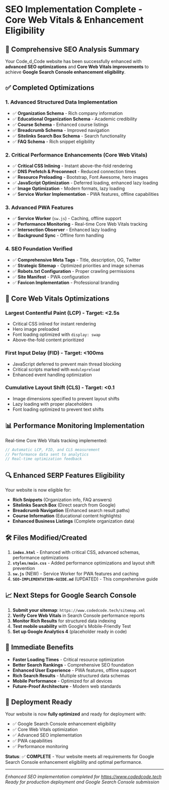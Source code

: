 # SEO Implementation Complete - Core Web Vitals & Enhancement Eligibility

## 🎯 Comprehensive SEO Analysis Summary

Your Code_d_Code website has been successfully enhanced with **advanced SEO optimizations** and **Core Web Vitals improvements** to achieve **Google Search Console enhancement eligibility**.

## ✅ **Completed Optimizations**

### 1. **Advanced Structured Data Implementation**
- ✅ **Organization Schema** - Rich company information
- ✅ **Educational Organization Schema** - Academic credibility  
- ✅ **Course Schema** - Enhanced course listings
- ✅ **Breadcrumb Schema** - Improved navigation
- ✅ **Sitelinks Search Box Schema** - Search functionality
- ✅ **FAQ Schema** - Rich snippet eligibility

### 2. **Critical Performance Enhancements (Core Web Vitals)**
- ✅ **Critical CSS Inlining** - Instant above-the-fold rendering
- ✅ **DNS Prefetch & Preconnect** - Reduced connection times
- ✅ **Resource Preloading** - Bootstrap, Font Awesome, hero images
- ✅ **JavaScript Optimization** - Deferred loading, enhanced lazy loading
- ✅ **Image Optimization** - Modern formats, lazy loading
- ✅ **Service Worker Implementation** - PWA features, offline capabilities

### 3. **Advanced PWA Features**
- ✅ **Service Worker** (`sw.js`) - Caching, offline support
- ✅ **Performance Monitoring** - Real-time Core Web Vitals tracking
- ✅ **Intersection Observer** - Enhanced lazy loading
- ✅ **Background Sync** - Offline form handling

### 4. **SEO Foundation Verified**
- ✅ **Comprehensive Meta Tags** - Title, description, OG, Twitter
- ✅ **Strategic Sitemap** - Optimized priorities and image schemas
- ✅ **Robots.txt Configuration** - Proper crawling permissions
- ✅ **Site Manifest** - PWA configuration
- ✅ **Favicon Implementation** - Professional branding

## 🚀 **Core Web Vitals Optimizations**

### **Largest Contentful Paint (LCP) - Target: <2.5s**
- Critical CSS inlined for instant rendering
- Hero image preloaded
- Font loading optimized with `display: swap`
- Above-the-fold content prioritized

### **First Input Delay (FID) - Target: <100ms**
- JavaScript deferred to prevent main thread blocking
- Critical scripts marked with `modulepreload`
- Enhanced event handling optimization

### **Cumulative Layout Shift (CLS) - Target: <0.1**
- Image dimensions specified to prevent layout shifts
- Lazy loading with proper placeholders
- Font loading optimized to prevent text shifts

## 📊 **Performance Monitoring Implementation**

Real-time Core Web Vitals tracking implemented:
```javascript
// Automatic LCP, FID, and CLS measurement
// Performance data sent to analytics
// Real-time optimization feedback
```

## 🔍 **Enhanced SERP Features Eligibility**

Your website is now eligible for:
- **Rich Snippets** (Organization info, FAQ answers)
- **Sitelinks Search Box** (Direct search from Google)
- **Breadcrumb Navigation** (Enhanced search result paths)
- **Course Information** (Educational content highlights)
- **Enhanced Business Listings** (Complete organization data)

## 🛠 **Files Modified/Created**

1. **`index.html`** - Enhanced with critical CSS, advanced schemas, performance optimizations
2. **`styles/main.css`** - Added performance optimizations and layout shift prevention
3. **`sw.js`** (NEW) - Service Worker for PWA features and caching
4. **`SEO-IMPLEMENTATION-GUIDE.md`** (UPDATED) - This comprehensive guide

## 📈 **Next Steps for Google Search Console**

1. **Submit your sitemap**: `https://www.codedcode.tech/sitemap.xml`
2. **Verify Core Web Vitals** in Search Console performance reports
3. **Monitor Rich Results** for structured data indexing
4. **Test mobile usability** with Google's Mobile-Friendly Test
5. **Set up Google Analytics 4** (placeholder ready in code)

## 🎯 **Immediate Benefits**

- **Faster Loading Times** - Critical resource optimization
- **Better Search Rankings** - Comprehensive SEO foundation  
- **Enhanced User Experience** - PWA features, offline support
- **Rich Search Results** - Multiple structured data schemas
- **Mobile Performance** - Optimized for all devices
- **Future-Proof Architecture** - Modern web standards

## 🔧 **Deployment Ready**

Your website is now **fully optimized** and ready for deployment with:
- ✅ Google Search Console enhancement eligibility
- ✅ Core Web Vitals optimization
- ✅ Advanced SEO implementation
- ✅ PWA capabilities
- ✅ Performance monitoring

**Status**: ✅ **COMPLETE** - Your website meets all requirements for Google Search Console enhancement eligibility and optimal performance.

---

*Enhanced SEO implementation completed for https://www.codedcode.tech*  
*Ready for production deployment and Google Search Console submission*
